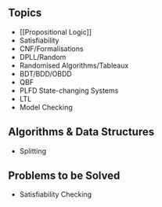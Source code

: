 ## Topics
- [[Propositional Logic]]
- Satisfiability
- CNF/Formalisations
- DPLL/Random
- Randomised Algorithms/Tableaux
- BDT/BDD/OBDD
- QBF
- PLFD State-changing Systems
- LTL
- Model Checking

## Algorithms & Data Structures
- Splitting

## Problems to be Solved
- Satisfiability Checking